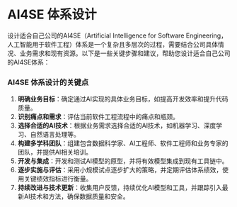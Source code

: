 # AI4SE 体系设计

设计适合自己公司的AI4SE（Artificial Intelligence for Software
Engineering，人工智能用于软件工程）体系是一个复杂且多层次的过程，需要结合公司具体情况、业务需求和现有资源。以下是一些关键步骤和建议，帮助您设计适合自己公司的AI4SE体系：

### AI4SE 体系设计的关键点

1. **明确业务目标**：确定通过AI实现的具体业务目标，如提高开发效率和提升代码质量。
2. **识别痛点和需求**：评估当前软件工程流程中的痛点和瓶颈。
3. **选择合适的AI技术**：根据业务需求选择合适的AI技术，如机器学习、深度学习、自然语言处理等。
4. **构建多学科团队**：组建包含数据科学家、AI工程师、软件工程师和业务专家的团队，并提供AI相关培训。
5. **开发与集成**：开发和测试AI模型的原型，并将有效模型集成到现有工具链中。
6. **逐步实施与评估**：采用小规模试点逐步扩大的策略，并定期评估体系绩效，使用关键绩效指标进行衡量。
7. **持续改进与技术更新**：收集用户反馈，持续优化AI模型和工具，并跟踪引入最新AI技术和方法，确保数据质量和安全。
